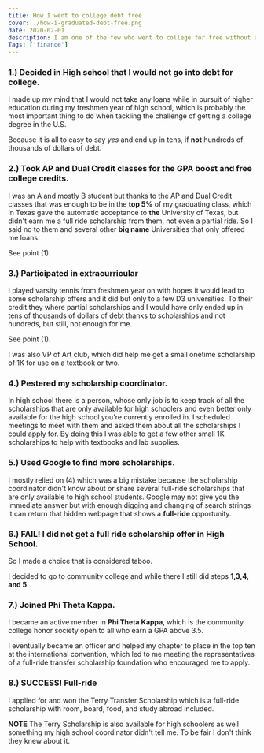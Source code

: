 ```yaml
---
title: How I went to college debt free
cover: ./how-i-graduated-debt-free.png
date: 2020-02-01
description: I am one of the few who went to college for free without any financial  help from parents or relatives.
Tags: ['finance']
---
```



### 1.) Decided in High school that I would not go into debt for college.

I made up my mind that I would not take any loans while in pursuit of higher education during my freshmen year of high school, which is probably the most important thing to do when tackling the challenge of getting a college degree in the U.S. 

Because it is all to easy to say *yes* and end up in tens, if **not** hundreds of thousands of dollars of debt.

### 2.) Took AP and Dual Credit classes for the GPA boost and free college credits.

I was an A and mostly B student but thanks to the AP and Dual Credit classes that was enough to be in the **top 5%** of my graduating class, which in Texas gave the automatic acceptance to **the** University of Texas, but didn't earn me a full ride scholarship from them, not even a partial ride. So I said no to them and several other **big name** Universities that only offered me loans. 

See point (1).

### 3.) Participated in extracurricular

I played varsity tennis from freshmen year on with hopes it would lead to some scholarship offers and it did but only to a few D3 universities. To their credit they where partial scholarships and I would have only ended up in tens of thousands of dollars of debt thanks to scholarships and not hundreds, but still, not enough for me. 

See point (1).

I was also VP of Art club, which did help me get a small onetime scholarship of 1K for use on a textbook or two.


### 4.) Pestered my scholarship coordinator.

In high school there is a person, whose only job is to keep track of all the scholarships that are only available for high schoolers and even better only available for the high school you're currently enrolled in. I scheduled meetings to meet with them and asked them about all the scholarships I could apply for. By doing this I was able to get a few other small 1K scholarships to help with textbooks and lab supplies. 

### 5.) Used Google to find more scholarships.

I mostly relied on (4) which was a big mistake because the scholarship coordinator didn't know about or share several full-ride scholarships that are only available to high school students. Google may not give you the immediate answer but with enough digging and changing of search strings it can return that hidden webpage that shows a **full-ride** opportunity.


### 6.) FAIL! I did not get a full ride scholarship offer in High School.

So I made a choice that is considered taboo. 

I decided to go to community college and while there I still did steps **1,3,4, and 5**.


### 7.) Joined Phi Theta Kappa.

I became an active member in **Phi Theta Kappa**, which is the community college honor society open to all who earn a GPA above 3.5.

I eventually became an officer and helped my chapter to place in the top ten at the international convention, which led to me meeting the representatives of a full-ride transfer scholarship foundation who encouraged me to apply. 

### 8.) SUCCESS! Full-ride

I applied for and won the Terry Transfer Scholarship which is a full-ride scholarship with room, board, food, and study abroad included. 

**NOTE** The Terry Scholarship is also available for high schoolers as well something my high school coordinator didn't tell me. To be fair I don't think they knew about it.
